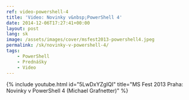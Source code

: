 ```yaml
---
ref: video-powershell-4
title: 'Video: Novinky v&nbsp;PowerShell 4'
date: 2014-12-06T17:27:41+00:00
layout: post
lang: sk
image: /assets/images/cover/msfest2013-powershell4.jpeg
permalink: /sk/novinky-v-powershell-4/
tags:
    - PowerShell
    - Prednášky
    - Video
---
```


<!--more-->

{% include youtube.html id="5LwDxYZgIQI" title="MS Fest 2013 Praha: Novinky v PowerShell 4 (Michael Grafnetter)" %}
